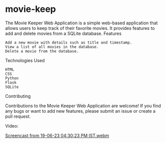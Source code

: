 # movie-keep
The Movie Keeper Web Application is a simple web-based application that allows users to keep track of their favorite movies. It provides features to add and delete movies from a SQLite database.
Features

    Add a new movie with details such as title and timestamp.
    View a list of all movies in the database.
    Delete a movie from the database.

Technologies Used

    HTML
    CSS
    Python
    Flask
    SQLite

Contributing

Contributions to the Movie Keeper Web Application are welcome! If you find any bugs or want to add new features, please submit an issue or create a pull request.

Video:

[Screencast from 19-06-23 04:30:23 PM IST.webm](https://github.com/akaisky07/movie-keep/assets/104855741/f4a8ae1c-52b0-4bb9-8968-cedf3826c097)
